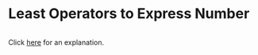 # Least Operators to Express Number 

~~~java

~~~

Click [here](Explanation.md) for an explanation.

